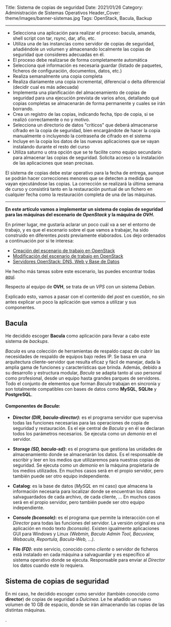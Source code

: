Title: Sistema de copias de seguridad
Date: 2021/01/26
Category: Administración de Sistemas Operativos
Header_Cover: theme/images/banner-sistemas.jpg
Tags: OpenStack, Bacula, Backup

--------------------------------------------------------------------------------

- Selecciona una aplicación para realizar el proceso: bacula, amanda, shell script con tar, rsync, dar, afio, etc.
- Utiliza una de las instancias como servidor de copias de seguridad, añadiéndole un volumen y almacenando localmente las copias de seguridad que consideres adecuadas en él.
- El proceso debe realizarse de forma completamente automática
- Selecciona qué información es necesaria guardar (listado de paquetes, ficheros de configuración, documentos, datos, etc.)
- Realiza semanalmente una copia completa
- Realiza diariamente una copia incremental, diferencial o delta diferencial (decidir cual es más adecuada)
- Implementa una planificación del almacenamiento de copias de seguridad para una ejecución prevista de varios años, detallando qué copias completas se almacenarán de forma permanente y cuales se irán borrando.
- Crea un registro de las copias, indicando fecha, tipo de copia, si se realizó correctamente o no y motivo.
- Selecciona un directorio de datos "críticos" que deberá almacenarse cifrado en la copia de seguridad, bien encargándote de hacer la copia manualmente o incluyendo la contraseña de cifrado en el sistema
- Incluye en la copia los datos de las nuevas aplicaciones que se vayan instalando durante el resto del curso
- Utiliza saturno u otra opción que se te facilite como equipo secundario para almacenar las copias de seguridad. Solicita acceso o la instalación de las aplicaciones que sean precisas.

El sistema de copias debe estar operativo para la fecha de entrega, aunque se podrán hacer correcciones menores que se detecten a medida que vayan ejecutándose las copias. La corrección se realizará la última semana de curso y consistirá tanto en la restauración puntual de un fichero en cualquier fecha como la restauración completa de una de las máquinas.

--------------------------------------------------------------------------------

**En este artículo vamos a implementar un sistema de copias de seguridad para las máquinas del escenario de *OpenStack* y la máquina de *OVH*.**

En primer lugar, me gustaría aclarar un poco cuál va a ser el entorno de trabajo, y es que el escenario sobre el que vamos a trabajar, ha sido construido en diferentes *posts* previamente elaborados. Los dejo ordenados a continuación por si te interesa:

- [Creación del escenario de trabajo en OpenStack](https://javierpzh.github.io/creacion-del-escenario-de-trabajo-en-openstack.html)
- [Modificación del escenario de trabajo en OpenStack](https://javierpzh.github.io/modificacion-del-escenario-de-trabajo-en-openstack.html)
- [Servidores OpenStack: DNS, Web y Base de Datos](https://javierpzh.github.io/servidores-openstack-dns-web-y-base-de-datos.html)

He hecho más tareas sobre este escenario, las puedes encontrar todas [aquí](https://javierpzh.github.io/tag/openstack.html).

Respecto al equipo de **OVH**, se trata de un *VPS* con un sistema *Debian*.

Explicado esto, vamos a pasar con el contenido del *post* en cuestión, no sin antes explicar un poco la aplicación que vamos a utilizar y sus componentes.

## Bacula

He decidido escoger **Bacula** como aplicación para llevar a cabo este sistema de *backups*.

*Bacula* es una colección de herramientas de respaldo capaz de cubrir las necesidades de respaldo de equipos bajo redes IP. Se basa en una arquitectura cliente-servidor que resulta eficaz y fácil de manejar, dada la amplia gama de funciones y características que brinda. Además, debido a su desarrollo y estructura modular, *Bacula* se adapta tanto al uso personal como profesional, desde un equipo hasta grandes parques de servidores. Todo el conjunto de elementos que forman *Bacula* trabajan en sincronía y son totalmente compatibles con bases de datos como **MySQL**, **SQLite** y **PostgreSQL**.

#### Componentes de *Bacula*:

- **Director *(DIR, bacula-director)*:** es el programa servidor que supervisa todas las funciones necesarias para las operaciones de copia de seguridad y restauración. Es el eje central de *Bacula* y en él se declaran todos los parámetros necesarios. Se ejecuta como un *demonio* en el servidor.

- **Storage *(SD, bacula-sd)*:** es el programa que gestiona las unidades de almacenamiento donde se almacenarán los datos. Es el responsable de escribir y leer en los medios que utilizaremos para nuestras copias de seguridad. Se ejecuta como un *demonio* en la máquina propietaria de los medios utilizados. En muchos casos será en el propio servidor, pero también puede ser otro equipo independiente.

- **Catalog**: es la base de datos (*MySQL* en mi caso) que almacena la información necesaria para localizar donde se encuentran los datos salvaguardados de cada archivo, de cada cliente, ... En muchos casos será en el propio servidor, pero también puede ser otro equipo independiente.

- **Console *(bconsole)*:** es el programa que permite la interacción con el *Director* para todas las funciones del servidor. La versión original es una aplicación en modo texto *(bconsole)*. Existen igualmente aplicaciones GUI para Windows y Linux *(Webmin, Bacula Admin Tool, Bacuview, Webacula, Reportula, Bacula-Web, ...)*.

- **File *(FD)*:** este servicio, conocido como *cliente* o servidor de ficheros está instalado en cada máquina a salvaguardar y es específico al sistema operativo donde se ejecuta. Responsable para enviar al *Director* los datos cuando este lo requiera.





















## Sistema de copias de seguridad

En mi caso, he decidido escoger como servidor (también conocido como **director**) de copias de seguridad a *Dulcinea*. Le he añadido un nuevo volumen de 10 GB de espacio, donde se irán almacenando las copias de las distintas máquinas.



































.
